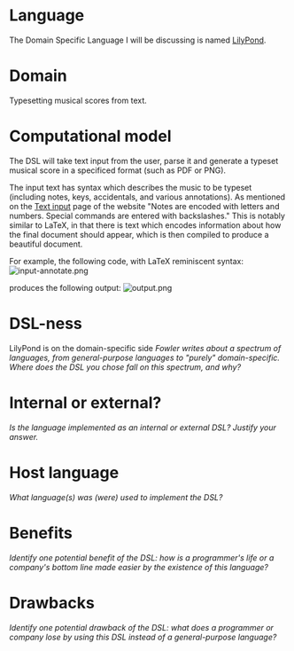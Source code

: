# Language
The Domain Specific Language I will be discussing
is named [LilyPond](http://lilypond.org).

# Domain
Typesetting musical scores from text.

# Computational model
The DSL will take text input from the user, parse it and generate 
a typeset musical score in a specificed format (such as PDF or PNG).

The input text has syntax which describes the music to be typeset (including
notes, keys, accidentals, and various annotations).  As mentioned on the
[Text input](lilypond.org/text-input.html) page of the website "Notes are
encoded with letters and numbers. Special commands are entered with
backslashes."  This is notably similar to LaTeX, in that there is text which
encodes information about how the final document should appear, which is
then compiled to produce a beautiful document.

For example, the following code, with LaTeX reminiscent syntax:
![input-annotate.png](http://lilypond.org/pictures/text-input-1-annotate.png)

produces the following output:
![output.png](http://lilypond.org/pictures/text-input-1-output.png)

# DSL-ness
LilyPond is on the domain-specific side
_Fowler writes about a spectrum of languages, from general-purpose languages to 
"purely" domain-specific. Where does the DSL you chose fall on this spectrum, 
and why?_ 


# Internal or external?
_Is the language implemented as an internal or external DSL? 
Justify your answer._


# Host language
_What language(s) was (were) used to implement the DSL?_


# Benefits
_Identify one potential benefit of the DSL: how is a programmer's life or a 
company's bottom line made easier by the existence of this language?_


# Drawbacks
_Identify one potential drawback of the DSL: what does a programmer or company 
lose by using this DSL instead of a general-purpose language?_
